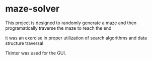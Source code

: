 # maze-solver

This project is designed to randomly generate a maze and then programatically traverse the maze to reach the end

it was an exercise in proper utilization of search algorithms and data structure traversal

Tkinter was used for the GUI.